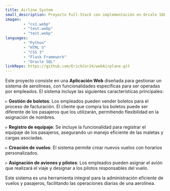 ```yaml
---
title: Airline System
small_description: Proyecto Full-Stack con implementación en Orcale SQL
imagen: 
        - "cx1.webp"
        - "test.webp"
        - "test.webp"
languages: 
        - "Python"
        - "HTML 5"
        - "CSS 3"
        - "Flask Framework"
        - "Oracle SQL"
linkRepo: https://github.com/ErickCor24/webAirplane.git
---
```


Este proyecto consiste en una **Aplicación Web** diseñada para gestionar un sistema de aerolíneas, con funcionalidades específicas para ser operadas por empleados. El sistema incluye las siguientes características principales:  

▹ **Gestión de boletos**: Los empleados pueden vender boletos para el proceso de facturación. El cliente que compra los boletos puede ser diferente de los pasajeros que los utilizarán, permitiendo flexibilidad en la asignación de nombres.

▹ **Registro de equipaje**: Se incluye la funcionalidad para registrar el equipaje de los pasajeros, asegurando un manejo eficiente de las maletas y cargas asociadas.

▹ **Creación de vuelos**: El sistema permite crear nuevos vuelos con horarios personalizados.

▹ **Asignación de aviones y pilotos**: Los empleados pueden asignar el avión que realizará el viaje y designar a los pilotos responsables del vuelo.

Este sistema es una herramienta integral para la administración eficiente de vuelos y pasajeros, facilitando las operaciones diarias de una aerolínea.

